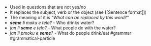 - Used in questions that are not yes/no
- It replaces the subject, verb or the object (see [[Sentence format]])
- The meaning of it is *"What can be replaced by this word?"*
- _**seme** li moku e telo?_ - Who drinks water?
- *jan li **seme** e telo?* - What people do with the water?
- *jan li pmoku e **seme**?* - What do people drink/eat
#grammar
#grammatical-particle
